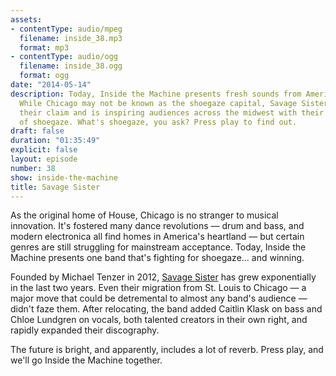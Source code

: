 ```yaml
---
assets:
- contentType: audio/mpeg
  filename: inside_38.mp3
  format: mp3
- contentType: audio/ogg
  filename: inside_38.ogg
  format: ogg
date: "2014-05-14"
description: Today, Inside the Machine presents fresh sounds from America's heartland.
  While Chicago may not be known as the shoegaze capital, Savage Sister has staked
  their claim and is inspiring audiences across the midwest with their signature blend
  of shoegaze. What's shoegaze, you ask? Press play to find out.
draft: false
duration: "01:35:49"
explicit: false
layout: episode
number: 38
show: inside-the-machine
title: Savage Sister
---
```

As the original home of House, Chicago is no stranger to musical innovation. It's fostered many dance revolutions &mdash; drum and bass, and modern electronica all find homes in America's heartland &mdash; but certain genres are still struggling for mainstream acceptance. Today, Inside the Machine presents one band that's fighting for shoegaze... and winning.

Founded by Michael Tenzer in 2012, [Savage Sister](http://facebook.com/savagesisterband) has grew exponentially in the last two years. Even their migration from St. Louis to Chicago &mdash; a major move that could be detremental to almost any band's audience &mdash; didn't faze them. After relocating, the band added Caitlin Klask on bass and Chloe Lundgren on vocals, both talented creators in their own right, and rapidly expanded their discography.

The future is bright, and apparently, includes a lot of reverb. Press play, and we'll go Inside the Machine together.